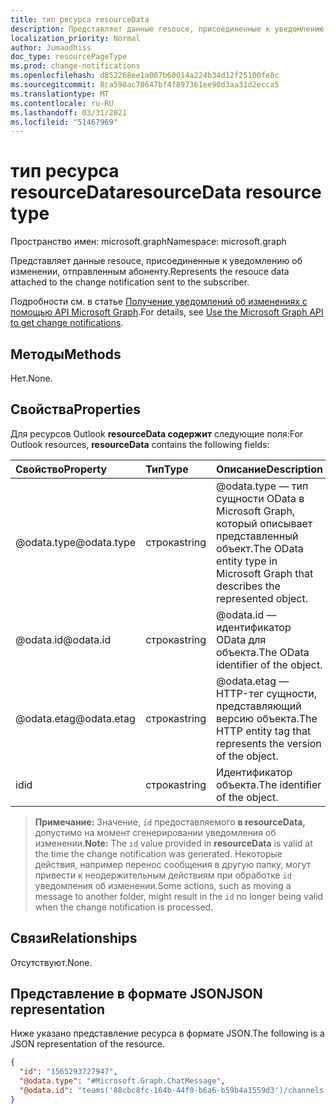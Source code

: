 ```yaml
---
title: тип ресурса resourceData
description: Представляет данные resouce, присоединенные к уведомлению об изменении, отправленным абоненту.
localization_priority: Normal
author: Jumaodhiss
doc_type: resourcePageType
ms.prod: change-notifications
ms.openlocfilehash: d852268ee1a007b60014a224b34d12f25100fe8c
ms.sourcegitcommit: 8ca598ac70647bf4f897361ee90d3aa31d2ecca5
ms.translationtype: MT
ms.contentlocale: ru-RU
ms.lasthandoff: 03/31/2021
ms.locfileid: "51467969"
---
```

# <a name="resourcedata-resource-type"></a><span data-ttu-id="6fd29-103">тип ресурса resourceData</span><span class="sxs-lookup"><span data-stu-id="6fd29-103">resourceData resource type</span></span>

<span data-ttu-id="6fd29-104">Пространство имен: microsoft.graph</span><span class="sxs-lookup"><span data-stu-id="6fd29-104">Namespace: microsoft.graph</span></span>

<span data-ttu-id="6fd29-105">Представляет данные resouce, присоединенные к уведомлению об изменении, отправленным абоненту.</span><span class="sxs-lookup"><span data-stu-id="6fd29-105">Represents the resouce data attached to the change notification sent to the subscriber.</span></span>

<span data-ttu-id="6fd29-106">Подробности см. в статье [Получение уведомлений об изменениях с помощью API Microsoft Graph](webhooks.md).</span><span class="sxs-lookup"><span data-stu-id="6fd29-106">For details, see [Use the Microsoft Graph API to get change notifications](webhooks.md).</span></span>

## <a name="methods"></a><span data-ttu-id="6fd29-107">Методы</span><span class="sxs-lookup"><span data-stu-id="6fd29-107">Methods</span></span>

<span data-ttu-id="6fd29-108">Нет.</span><span class="sxs-lookup"><span data-stu-id="6fd29-108">None.</span></span>

## <a name="properties"></a><span data-ttu-id="6fd29-109">Свойства</span><span class="sxs-lookup"><span data-stu-id="6fd29-109">Properties</span></span>

<span data-ttu-id="6fd29-110">Для ресурсов Outlook **resourceData содержит** следующие поля:</span><span class="sxs-lookup"><span data-stu-id="6fd29-110">For Outlook resources, **resourceData** contains the following fields:</span></span>

| <span data-ttu-id="6fd29-111">Свойство</span><span class="sxs-lookup"><span data-stu-id="6fd29-111">Property</span></span> | <span data-ttu-id="6fd29-112">Тип</span><span class="sxs-lookup"><span data-stu-id="6fd29-112">Type</span></span> | <span data-ttu-id="6fd29-113">Описание</span><span class="sxs-lookup"><span data-stu-id="6fd29-113">Description</span></span> |
|:---------|:-----|:------------|
| <span data-ttu-id="6fd29-114">@odata.type</span><span class="sxs-lookup"><span data-stu-id="6fd29-114">@odata.type</span></span> | <span data-ttu-id="6fd29-115">строка</span><span class="sxs-lookup"><span data-stu-id="6fd29-115">string</span></span> | <span data-ttu-id="6fd29-116">@odata.type — тип сущности OData в Microsoft Graph, который описывает представленный объект.</span><span class="sxs-lookup"><span data-stu-id="6fd29-116">The OData entity type in Microsoft Graph that describes the represented object.</span></span> |
| <span data-ttu-id="6fd29-117">@odata.id</span><span class="sxs-lookup"><span data-stu-id="6fd29-117">@odata.id</span></span> | <span data-ttu-id="6fd29-118">строка</span><span class="sxs-lookup"><span data-stu-id="6fd29-118">string</span></span> | <span data-ttu-id="6fd29-119">@odata.id — идентификатор OData для объекта.</span><span class="sxs-lookup"><span data-stu-id="6fd29-119">The OData identifier of the object.</span></span> |
| <span data-ttu-id="6fd29-120">@odata.etag</span><span class="sxs-lookup"><span data-stu-id="6fd29-120">@odata.etag</span></span> | <span data-ttu-id="6fd29-121">строка</span><span class="sxs-lookup"><span data-stu-id="6fd29-121">string</span></span> | <span data-ttu-id="6fd29-122">@odata.etag — HTTP-тег сущности, представляющий версию объекта.</span><span class="sxs-lookup"><span data-stu-id="6fd29-122">The HTTP entity tag that represents the version of the object.</span></span> |
| <span data-ttu-id="6fd29-123">id</span><span class="sxs-lookup"><span data-stu-id="6fd29-123">id</span></span> | <span data-ttu-id="6fd29-124">строка</span><span class="sxs-lookup"><span data-stu-id="6fd29-124">string</span></span> | <span data-ttu-id="6fd29-125">Идентификатор объекта.</span><span class="sxs-lookup"><span data-stu-id="6fd29-125">The identifier of the object.</span></span> |

> <span data-ttu-id="6fd29-126">**Примечание:** Значение, `id` предоставляемого **в resourceData,** допустимо на момент сгенерировании уведомления об изменении.</span><span class="sxs-lookup"><span data-stu-id="6fd29-126">**Note:** The `id` value provided in **resourceData** is valid at the time the change notification was generated.</span></span> <span data-ttu-id="6fd29-127">Некоторые действия, например перенос сообщения в другую папку, могут привести к неодержительным действиям при обработке `id` уведомления об изменении.</span><span class="sxs-lookup"><span data-stu-id="6fd29-127">Some actions, such as moving a message to another folder, might result in the `id` no longer being valid when the change notification is processed.</span></span>

## <a name="relationships"></a><span data-ttu-id="6fd29-128">Связи</span><span class="sxs-lookup"><span data-stu-id="6fd29-128">Relationships</span></span>

<span data-ttu-id="6fd29-129">Отсутствуют.</span><span class="sxs-lookup"><span data-stu-id="6fd29-129">None.</span></span>

## <a name="json-representation"></a><span data-ttu-id="6fd29-130">Представление в формате JSON</span><span class="sxs-lookup"><span data-stu-id="6fd29-130">JSON representation</span></span>

<span data-ttu-id="6fd29-131">Ниже указано представление ресурса в формате JSON.</span><span class="sxs-lookup"><span data-stu-id="6fd29-131">The following is a JSON representation of the resource.</span></span>

<!-- {
  "blockType": "resource",
  "optionalProperties": [

  ],
  "@odata.type": "microsoft.graph.resourceData"
}-->

```json
{
  "id": "1565293727947",
  "@odata.type": "#Microsoft.Graph.ChatMessage",
  "@odata.id": "teams('88cbc8fc-164b-44f0-b6a6-b59b4a1559d3')/channels('19:8d9da062ec7647d4bb1976126e788b47@thread.tacv2')/messages('1565293727947')/replies('1565293727947')"
}
```

<!-- uuid: eb6c98ec-8257-4826-910e-5c603265257f
2020-05-25 14:57:30 UTC -->
<!--
{
  "type": "#page.annotation",
  "description": "change notification resource data resource",
  "keywords": "",
  "section": "documentation",
  "tocPath": "",
  "suppressions": []
}
-->

